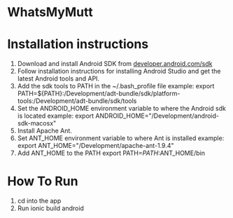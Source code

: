 # WhatsMyMutt
# Installation instructions
1. Download and install Android SDK from [developer.android.com/sdk](developer.android.com/sdk)
2. Follow installation instructions for installing Android Studio and get the latest Android tools and API.
3. Add the sdk tools to PATH in the ~/.bash_profile file
   example: export PATH=${PATH}:/Development/adt-bundle/sdk/platform-tools:/Development/adt-bundle/sdk/tools
4. Set the ANDROID_HOME environment variable to where the Android sdk is located
   example: export ANDROID_HOME="/Development/android-sdk-macosx"
5. Install Apache Ant.
6. Set ANT_HOME environment variable to where Ant is installed
   example: export ANT_HOME="/Development/apache-ant-1.9.4"
7. Add ANT_HOME to the PATH
   export PATH=$PATH:$ANT_HOME/bin

# How To Run
1. cd into the app
2. Run ionic build android
